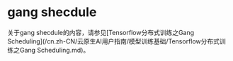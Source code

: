 # gang shecdule

关于gang shecdule的内容，请参见[Tensorflow分布式训练之Gang Scheduling](/cn.zh-CN/云原生AI用户指南/模型训练基础/Tensorflow分布式训练之Gang Scheduling.md)。

